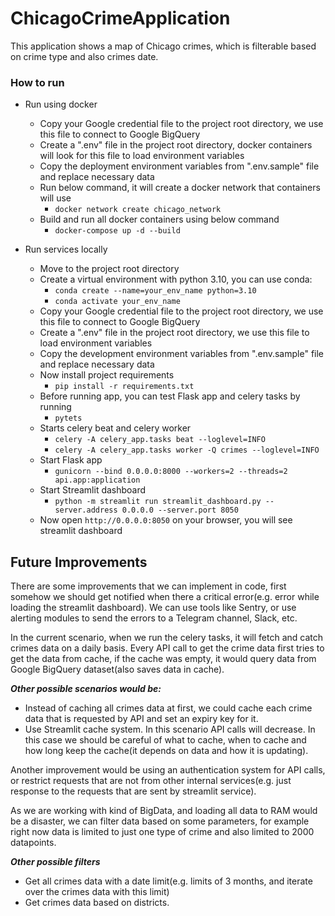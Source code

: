 # ChicagoCrimeApplication

This application shows a map of Chicago crimes, which is filterable based on
crime type and also crimes date.

### How to run

* Run using docker
  * Copy your Google credential file to the project root directory, we use this file to connect to Google BigQuery
  * Create a ".env" file in the project root directory, docker containers will look for this 
    file to load environment variables
  * Copy the deployment environment variables from ".env.sample" file and replace necessary data
  * Run below command, it will create a docker network that containers will use
    * `docker network create chicago_network`
  * Build and run all docker containers using below command
    * `docker-compose up -d --build`


* Run services locally
    * Move to the project root directory
    * Create a virtual environment with python 3.10, you can use conda:
      * `conda create --name=your_env_name python=3.10`
      * `conda activate your_env_name`
    * Copy your Google credential file to the project root directory, we use this file to connect to Google BigQuery
    * Create a ".env" file in the project root directory, we use this file to load environment variables
    * Copy the development environment variables from ".env.sample" file and replace necessary data
    * Now install project requirements
      * `pip install -r requirements.txt`
    * Before running app, you can test Flask app and celery tasks by running
      * `pytets`
    * Starts celery beat and celery worker
      * `celery -A celery_app.tasks beat --loglevel=INFO `
      * `celery -A celery_app.tasks worker -Q crimes --loglevel=INFO`
    * Start Flask app
      * `gunicorn --bind 0.0.0.0:8000 --workers=2 --threads=2 api.app:application`
    * Start Streamlit dashboard
      * `python -m streamlit run streamlit_dashboard.py --server.address 0.0.0.0 --server.port 8050`
    * Now open `http://0.0.0.0:8050` on your browser, you will see streamlit dashboard

    
## Future Improvements
There are some improvements that we can implement in code, first somehow we should get notified when there a critical
error(e.g. error while loading the streamlit dashboard). We can use tools like Sentry, or use alerting modules to
send the errors to a Telegram channel, Slack, etc.

In the current scenario, when we run the celery tasks, it will fetch and catch crimes data on a daily basis. Every API
call to get the crime data first tries to get the data from cache, if the cache was empty, it would query data from
Google BigQuery dataset(also saves data in cache).

_**Other possible scenarios would be:**_
* Instead of caching all crimes data at first, we could cache each crime data that is requested by API and set an 
  expiry key for it.
* Use Streamlit cache system. In this scenario API calls will decrease. In this case we should be careful of what to
  cache, when to cache and how long keep the cache(it depends on data and how it is updating).

Another improvement would be using an authentication system for API calls, or restrict requests that are not from other
internal services(e.g. just response to the requests that are sent by streamlit service).

As we are working with kind of BigData, and loading all data to RAM would be a disaster, we can filter data based on
some parameters, for example right now data is limited to just one type of crime and also limited to 2000 datapoints.

**_Other possible filters_**
* Get all crimes data with a date limit(e.g. limits of 3 months, and iterate over the crimes data with this limit)
* Get crimes data based on districts.
